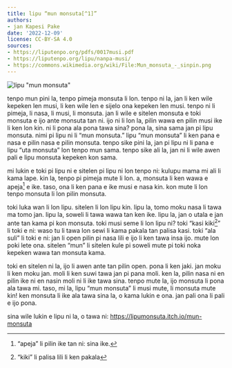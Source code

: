 ```yaml
---
title: lipu “mun monsuta[^1]”
authors:
- jan Kapesi Pake
date: '2022-12-09'
license: CC-BY-SA 4.0
sources:
- https://liputenpo.org/pdfs/0017musi.pdf
- https://liputenpo.org/lipu/nanpa-musi/
- https://commons.wikimedia.org/wiki/File:Mun_monsuta_-_sinpin.png
---
```


![lipu "mun monsuta"](https://upload.wikimedia.org/wikipedia/commons/1/13/Mun_monsuta_-_sinpin.png)

tenpo mun pini la, tenpo pimeja monsuta li lon. tenpo ni la, jan li ken wile kepeken len musi, li ken wile len e sijelo ona kepeken len musi. tenpo ni li pimeja, li nasa, li musi, li monsuta. jan li wile e sitelen monsuta e toki monsuta e ijo ante monsuta tan ni. ijo ni li lon la, pilin wawa en pilin musi ike li ken lon kin. ni li pona ala pona tawa sina? pona la, sina sama jan pi lipu monsuta. nimi pi lipu ni li “mun monsuta.” lipu “mun monsuta” li ken pana e nasa e pilin nasa e pilin monsuta. tenpo sike pini la, jan pi lipu ni li pana e lipu “uta monsuta” lon tenpo mun sama. tenpo sike ali la, jan ni li wile awen pali e lipu monsuta kepeken kon sama.

[^1]: “monsuta” li ijo ni: ona li pana e pilin ike tan ni: ona li wile pakala e sina

mi lukin e toki pi lipu ni e sitelen pi lipu ni lon tenpo ni: kulupu mama mi ali li kama lape. kin la, tenpo pi pimeja mute li lon. a, monsuta li ken wawa e apeja[^2] e ike. taso, ona li ken pana e ike musi e nasa kin. kon mute li lon tenpo monsuta li lon pilin monsuta.

toki luka wan li lon lipu. sitelen li lon lipu kin. lipu la, tomo moku nasa li tawa ma tomo jan. lipu la, soweli li tawa wawa tan ken ike. lipu la, jan o utala e jan ante tan kama pi kon monsuta. toki musi seme li lon lipu ni? toki “kasi kiki[^3]” li toki e ni: waso tu li tawa lon sewi li kama pakala tan palisa kasi. toki “ala suli” li toki e ni: jan li open pilin pi nasa lili e ijo li ken tawa insa ijo. mute lon poki lete ona. sitelen “mun” li sitelen kule pi soweli mute pi toki noka kepeken wawa tan monsuta kama.

[^2]: “apeja” li pilin ike tan ni: sina ike.

[^3]: “kiki” li palisa lili li ken pakala

toki en sitelen ni la, ijo li awen ante tan pilin open. pona li ken jaki. jan moku li ken moku jan. moli li ken suwi tawa jan pi pana moli. ken la, pilin nasa ni en pilin ike ni en nasin moli ni li ike tawa sina. tenpo mute la, ijo monsuta li pona ala tawa mi. taso, mi la, lipu “mun monsuta” li musi mute, li monsuta mute kin! ken monsuta li ike ala tawa sina la, o kama lukin e ona. jan pali ona li pali e ijo pona.

sina wile lukin e lipu ni la, o tawa ni: https://lipumonsuta.itch.io/mun-monsuta